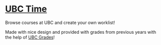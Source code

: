 # [UBC Time](https://ubctime.com/)

Browse courses at UBC and create your own worklist! 

Made with nice design and provided with grades from previous years with the help of 
[UBC Grades](https://ubcgrades.com/)!
